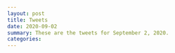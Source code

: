 ```yaml
---
layout: post
title: Tweets
date: 2020-09-02
summary: These are the tweets for September 2, 2020.
categories:
---
```


